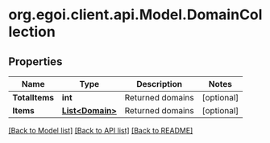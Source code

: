
# org.egoi.client.api.Model.DomainCollection

## Properties

Name | Type | Description | Notes
------------ | ------------- | ------------- | -------------
**TotalItems** | **int** | Returned domains | [optional] 
**Items** | [**List&lt;Domain&gt;**](Domain.md) | Returned domains | [optional] 

[[Back to Model list]](../README.md#documentation-for-models)
[[Back to API list]](../README.md#documentation-for-api-endpoints)
[[Back to README]](../README.md)

